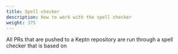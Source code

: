 ```yaml
---
title: Spell checker
description: How to work with the spell checker
weight: 375
---
```


All PRs that are pushed to a Keptn repository
are run through a spell checker that is based on

